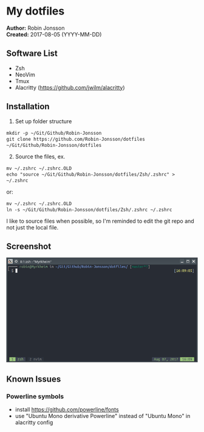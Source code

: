 # My dotfiles
<b>Author:</b> Robin Jonsson<br>
<b>Created:</b> 2017-08-05 (YYYY-MM-DD)

## Software List
- Zsh
- NeoVim
- Tmux
- Alacritty (https://github.com/jwilm/alacritty)

## Installation
1. Set up folder structure
```
mkdir -p ~/Git/Github/Robin-Jonsson
git clone https://github.com/Robin-Jonsson/dotfiles ~/Git/Github/Robin-Jonsson/dotfiles
```
2. Source the files, ex.
```
mv ~/.zshrc ~/.zshrc.OLD
echo "source ~/Git/Github/Robin-Jonsson/dotfiles/Zsh/.zshrc" > ~/.zshrc
```
or:
```
mv ~/.zshrc ~/.zshrc.OLD
ln -s ~/Git/Github/Robin-Jonsson/dotfiles/Zsh/.zshrc ~/.zshrc
```
I like to source files when possible, so I'm reminded to edit the git repo and not just the local file.

## Screenshot
![Screenshot of Zsh Prompt](https://raw.githubusercontent.com/Robin-Jonsson/dotfiles/master/Screenshot-basic_prompt.png)

## Known Issues
### Powerline symbols
- install https://github.com/powerline/fonts
- use "Ubuntu Mono derivative Powerline" instead of "Ubuntu Mono" in alacritty config
